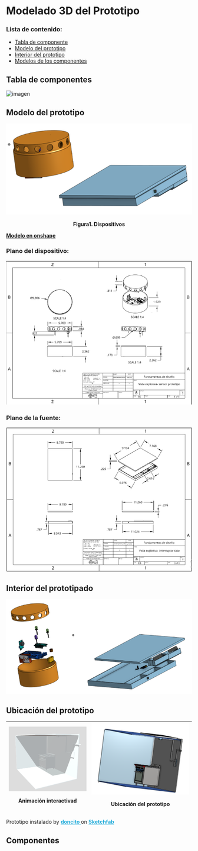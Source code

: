 # Modelado 3D del Prototipo 
### Lista de contenido:
* [Tabla de componente](#tabla-de-componentes)
* [Modelo del prototipo](#modelo-del-prototipo) 
* [Interior del prototipo](#interior-del-prototipado)
* [Modelos de los componentes](#componentes)



## Tabla de componentes
![imagen](../../Imagenes/img_entregable7/Introducción.jpg)

## Modelo del prototipo
![imagen](../../Imagenes/img_entregable7/dispositivo.png) <p  align="center"> **Figura1. Dispositivos** </p>
[**Modelo en onshape**](https://cad.onshape.com/documents/174262e779d590e9f69711e3/w/334a1c3685cb40d3d7fd8273/e/c486e682bcecdcdf7f70a628?renderMode=0&uiState=65c09a08430e5650ecdb5713)
### Plano del dispositivo:
![imagen](../../Imagenes/img_entregable7/planodela_alarma.png)
### Plano de la fuente:
![imagen](../../Imagenes/img_entregable7/planocargador.png)
## Interior del prototipado
![imagen](../../Imagenes/img_entregable7/interior.png)
## Ubicación del prototipo
|![imagen](../../Imagenes/img_entregable7/lugar1.png)<p>Animación interactivad</p>|![imagen](../../Imagenes/img_entregable7/lugar2.png)<p>Ubicación del prototipo</p> |
|:---:|:--:|

 <p>Prototipo instalado </a> by <a href="https://sketchfab.com/doncito?utm_medium=embed&utm_campaign=share-popup&utm_content=753c06a51ffa4db28d9ecfe310c25142" target="_blank" rel="nofollow" style="font-weight: bold; color: #1CAAD9;"> doncito </a> on <a href="https://sketchfab.com?utm_medium=embed&utm_campaign=share-popup&utm_content=753c06a51ffa4db28d9ecfe310c25142" target="_blank" rel="nofollow" style="font-weight: bold; color: #1CAAD9;">Sketchfab</a></p>

## Componentes 
